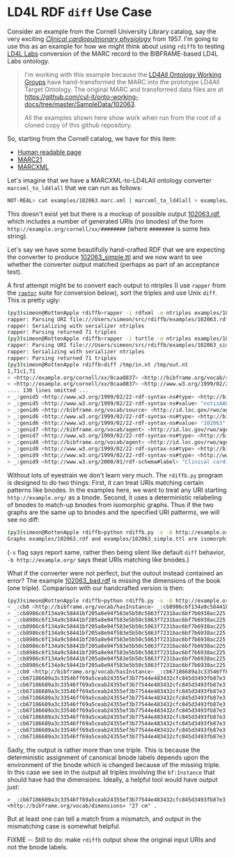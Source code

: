 # LD4L RDF `diff` Use Case

Consider an example from the Cornell University Library catalog, say the very exciting [_Clinical cardiopulmonary physiology_](https://newcatalog.library.cornell.edu/catalog/102063) from 1957. I'm going to use this as an example for how we might think about using `rdiffb` to testing [LD4L Labs](https://www.ld4l.org/ld4l-labs/) conversion of the MARC record to the BIBFRAME-based LD4L Labs ontology.

> I'm working with this example because the [LD4All Ontology Working Groups](https://github.com/cul-it/onto-working-docs) have hand-transformed the MARC into the prototype LD4All Target Ontology. The original MARC and transformed data files are at <https://github.com/cul-it/onto-working-docs/tree/master/SampleData/102063>.
>
> All the examples shown here show work when run from the root of a cloned copy of this github repository.

So, starting from the Cornell catalog, we have for this item:

   * [Human readable page](https://newcatalog.library.cornell.edu/catalog/102063)
   * [MARC21](https://newcatalog.library.cornell.edu/catalog/102063.marc)
   * [MARCXML](https://newcatalog.library.cornell.edu/catalog/102063.marcxml)

Let's imagine that we have a MARCXML-to-LD4LAll ontology converter `marcxml_to_ld4lall` that we can run as follows:

``` sh
NOT-REAL> cat examples/102063.marc.xml | marcxml_to_ld4lall > examples/102063.rdf
```

This doesn't exist yet but there is a mockup of possible output [102063.rdf](examples/102063.rdf), which includes a number of generated URIs (no bnodes) of the form `http://example.org/cornell/xx/########` (where `########` is some hex string). 

Let's say we have some beautifully hand-crafted RDF that we are expecting the converter to produce [102063_simple.ttl](examples/102063_simple.ttl) and we now want to see whether the converter output matched (perhaps as part of an acceptance test).

A first attempt might be to convert each output to ntriples (I use `rapper` from the [`raptor`](http://librdf.org/raptor/rapper.html) suite for conversion below), sort the triples and use Unix `diff`. This is pretty ugly:

``` sh
(py3)simeon@RottenApple rdiffb>rapper -i rdfxml -o ntriples examples/102063.rdf | sort > /tmp/in.nt
rapper: Parsing URI file:///Users/simeon/src/rdiffb/examples/102063.rdf with parser rdfxml
rapper: Serializing with serializer ntriples
rapper: Parsing returned 71 triples
(py3)simeon@RottenApple rdiffb>rapper -i turtle -o ntriples examples/102063_simple.ttl | sort > /tmp/out.nt
rapper: Parsing URI file:///Users/simeon/src/rdiffb/examples/102063_simple.ttl with parser turtle
rapper: Serializing with serializer ntriples
rapper: Parsing returned 71 triples
(py3)simeon@RottenApple rdiffb>diff /tmp/in.nt /tmp/out.nt 
1,71c1,71
< <http://example.org/cornell/xx/0caa0837> <http://bibframe.org/vocab/source> "CStRLIN"^^<http://bib.ld4l.org/ontology/MARCOrgCode> .
< <http://example.org/cornell/xx/0caa0837> <http://www.w3.org/1999/02/22-rdf-syntax-ns#type> <http://bib.ld4l.org/ontology/Identifier> .
.... 130 lines omitted ...
> _:genid5 <http://www.w3.org/1999/02/22-rdf-syntax-ns#type> <http://bib.ld4l.org/ontology/Identifier> .
> _:genid5 <http://www.w3.org/1999/02/22-rdf-syntax-ns#value> "notisAAL3258" .
> _:genid6 <http://bibframe.org/vocab/source> <http://id.loc.gov/rwo/agents/n85179829> .
> _:genid6 <http://www.w3.org/1999/02/22-rdf-syntax-ns#type> <http://bib.ld4l.org/ontology/LocalIlsIdentifier> .
> _:genid6 <http://www.w3.org/1999/02/22-rdf-syntax-ns#value> "102063" .
> _:genid7 <http://bibframe.org/vocab/agent> <http://id.loc.gov/rwo/agents/n92026228> .
> _:genid7 <http://www.w3.org/1999/02/22-rdf-syntax-ns#type> <http://bib.ld4l.org/ontology/EditingActivity> .
> _:genid8 <http://bibframe.org/vocab/agent> <http://id.loc.gov/rwo/agents/n50060120> .
> _:genid8 <http://www.w3.org/1999/02/22-rdf-syntax-ns#type> <http://bib.ld4l.org/ontology/ContributingActivity> .
> _:genid9 <http://www.w3.org/1999/02/22-rdf-syntax-ns#type> <http://www.loc.gov/mads/rdf/v1#MainTitleElement> .
> _:genid9 <http://www.w3.org/2000/01/rdf-schema#label> "Clinical cardiopulmonary physiology." .
```

Without lots of eyestrain we don't learn very much. The `rdiffb.py` program is designed to do two things: First, it can treat URIs matching certain patterns like bnodes. In the examples here, we want to treat any URI starting `http://example.org/` as a bnode. Second, it uses a deterministic relabeling of bnodes to match-up bnodes from isomorphic graphs. Thus if the two graphs are the same up to bnodes and the specified URI patterms, we will see no diff:

``` sh
(py3)simeon@RottenApple rdiffb>python rdiffb.py -s -b http://example.org/ examples/102063.rdf examples/102063_simple.ttl
Graphs examples/102063.rdf and examples/102063_simple.ttl are isomorphic after bnode substitutions
```

(`-s` flag says report same, rather then being silent like default `diff` behavior, `-b http://example.org/` says theat URIs matching like bnodes.)

What if the converter were not perfect, but the outout instead contained an error? The example [102063_bad.rdf](examples/102063_bad.rdf) is missing the dimensions of the book (one triple). Comparison with our handcrafted version is then:

``` sh
(py3)simeon@RottenApple rdiffb>python rdiffb.py -s -b http://example.org/ examples/102063_bad.rdf examples/102063_simple.ttl
< _:cb0 <http://bibframe.org/vocab/hasInstance> _:cb8986c6f134a9c58441bf205a8e94f583e5b50c5863f7231bac6bf7b6938ac225 .
< _:cb8986c6f134a9c58441bf205a8e94f583e5b50c5863f7231bac6bf7b6938ac225 <http://bib.ld4l.org/ontology/hasActivity> _:cbd6ef0a0424b2585f9b4b39a3134b5afc59e91b9c0903f8462772d058a21931b2 .
< _:cb8986c6f134a9c58441bf205a8e94f583e5b50c5863f7231bac6bf7b6938ac225 <http://bibframe.org/vocab/classification> _:cb96b9b72919db4d5927eea343ddef8f235eea8961f90762633ded92600a137754 .
< _:cb8986c6f134a9c58441bf205a8e94f583e5b50c5863f7231bac6bf7b6938ac225 <http://bibframe.org/vocab/extent> _:cb1fb57421e323d69c9b8c5e56e678bc46a14e698011e6c62fc0e71a1d3d9b5830 .
< _:cb8986c6f134a9c58441bf205a8e94f583e5b50c5863f7231bac6bf7b6938ac225 <http://bibframe.org/vocab/instanceOf> _:cb0 .
< _:cb8986c6f134a9c58441bf205a8e94f583e5b50c5863f7231bac6bf7b6938ac225 <http://bibframe.org/vocab/issuance> <http://bib.ld4l.org/ontology/Monograph> .
< _:cb8986c6f134a9c58441bf205a8e94f583e5b50c5863f7231bac6bf7b6938ac225 <http://bibframe.org/vocab/responsibilityStatement> "Sponsored by the American College of Chest Physicians. Editorial board: Burgess L. Gordon, chairman, editor-in-chief, Albert H. Andrews [and others]" .
< _:cb8986c6f134a9c58441bf205a8e94f583e5b50c5863f7231bac6bf7b6938ac225 <http://bibframe.org/vocab/supplementaryContent> <http://bib.ld4l.org/ontology/BibliographyContent> .
< _:cb8986c6f134a9c58441bf205a8e94f583e5b50c5863f7231bac6bf7b6938ac225 <http://bibframe.org/vocab/supplementaryContent> <http://bib.ld4l.org/ontology/SupplementaryBibliography> .
< _:cb8986c6f134a9c58441bf205a8e94f583e5b50c5863f7231bac6bf7b6938ac225 <http://www.w3.org/1999/02/22-rdf-syntax-ns#type> <http://bibframe.org/vocab/Instance> .
> _:cb0 <http://bibframe.org/vocab/hasInstance> _:cb67186689a3c33546ff69a5ceab24355ef3b77544e483432cfc845d3493fb87e3 .
> _:cb67186689a3c33546ff69a5ceab24355ef3b77544e483432cfc845d3493fb87e3 <http://bib.ld4l.org/ontology/hasActivity> _:cbd6ef0a0424b2585f9b4b39a3134b5afc59e91b9c0903f8462772d058a21931b2 .
> _:cb67186689a3c33546ff69a5ceab24355ef3b77544e483432cfc845d3493fb87e3 <http://bibframe.org/vocab/classification> _:cb96b9b72919db4d5927eea343ddef8f235eea8961f90762633ded92600a137754 .
> _:cb67186689a3c33546ff69a5ceab24355ef3b77544e483432cfc845d3493fb87e3 <http://bibframe.org/vocab/dimensions> "27 cm" .
> _:cb67186689a3c33546ff69a5ceab24355ef3b77544e483432cfc845d3493fb87e3 <http://bibframe.org/vocab/extent> _:cb1fb57421e323d69c9b8c5e56e678bc46a14e698011e6c62fc0e71a1d3d9b5830 .
> _:cb67186689a3c33546ff69a5ceab24355ef3b77544e483432cfc845d3493fb87e3 <http://bibframe.org/vocab/instanceOf> _:cb0 .
> _:cb67186689a3c33546ff69a5ceab24355ef3b77544e483432cfc845d3493fb87e3 <http://bibframe.org/vocab/issuance> <http://bib.ld4l.org/ontology/Monograph> .
> _:cb67186689a3c33546ff69a5ceab24355ef3b77544e483432cfc845d3493fb87e3 <http://bibframe.org/vocab/responsibilityStatement> "Sponsored by the American College of Chest Physicians. Editorial board: Burgess L. Gordon, chairman, editor-in-chief, Albert H. Andrews [and others]" .
> _:cb67186689a3c33546ff69a5ceab24355ef3b77544e483432cfc845d3493fb87e3 <http://bibframe.org/vocab/supplementaryContent> <http://bib.ld4l.org/ontology/BibliographyContent> .
> _:cb67186689a3c33546ff69a5ceab24355ef3b77544e483432cfc845d3493fb87e3 <http://bibframe.org/vocab/supplementaryContent> <http://bib.ld4l.org/ontology/SupplementaryBibliography> .
> _:cb67186689a3c33546ff69a5ceab24355ef3b77544e483432cfc845d3493fb87e3 <http://www.w3.org/1999/02/22-rdf-syntax-ns#type> <http://bibframe.org/vocab/Instance> .
```

Sadly, the output is rather more than one triple. This is because the deterministic assignment of canonical bnode labels depends upon the environment of the bnode which is changed because of the missing triple. In this case we see in the output all triples involving the `bf:Instance` that should have had the dimensions. Ideally, a helpful tool would have output just:

```
> _:cb67186689a3c33546ff69a5ceab24355ef3b77544e483432cfc845d3493fb87e3 <http://bibframe.org/vocab/dimensions> "27 cm" .
```

But at least one can tell a match from a mismatch, and output in the mismatching case is somewhat helpful.

FIXME -- Still to do: make `rdiffb` output show the original input URIs and not the bnode labels. 

